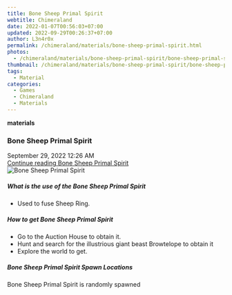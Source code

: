 ```yaml
---
title: Bone Sheep Primal Spirit
webtitle: Chimeraland
date: 2022-01-07T00:56:03+07:00
updated: 2022-09-29T00:26:37+07:00
author: L3n4r0x
permalink: /chimeraland/materials/bone-sheep-primal-spirit.html
photos:
  - /chimeraland/materials/bone-sheep-primal-spirit/bone-sheep-primal-spirit.webp
thumbnail: /chimeraland/materials/bone-sheep-primal-spirit/bone-sheep-primal-spirit.webp
tags:
  - Material
categories:
  - Games
  - Chimeraland
  - Materials
---
```


<section id="bootstrap-wrapper">
  <link
    rel="stylesheet"
    href="https://cdn.statically.io/gh/dimaslanjaka/Web-Manajemen/40ac3225/css/bootstrap-4.5-wrapper.css"
  />
  <div
    class="row g-0 border rounded overflow-hidden flex-md-row mb-4 shadow-sm position-relative"
  >
    <div class="col p-4 d-flex flex-column position-static">
      <strong class="d-inline-block mb-2 text-success">materials</strong>
      <h3 class="mb-0">Bone Sheep Primal Spirit</h3>
      <div class="mb-1 text-muted">September 29, 2022 12:26 AM</div>
      <a href="#" class="stretched-link d-none"
        >Continue reading Bone Sheep Primal Spirit</a
      >
    </div>
    <div class="col-auto d-none d-lg-block">
      <img
        src="/chimeraland/materials/bone-sheep-primal-spirit/bone-sheep-primal-spirit.webp"
        alt="Bone Sheep Primal Spirit"
      />
    </div>
  </div>
  <div class="row">
    <div class="col-lg-6 col-12 mb-2">
      <div class="card">
        <div class="card-body">
          <h5 class="card-title">
            What is the use of the Bone Sheep Primal Spirit
          </h5>
          <div class="card-text">
            <ul>
              <li>Used to fuse Sheep Ring.</li>
            </ul>
          </div>
        </div>
      </div>
    </div>
    <div class="col-lg-6 col-12 mb-2">
      <div class="card">
        <div class="card-body">
          <h5 class="card-title">How to get Bone Sheep Primal Spirit</h5>
          <div class="card-text">
            <ul>
              <li>Go to the Auction House to obtain it.</li>
              <li>
                Hunt and search for the illustrious giant beast Browtelope to
                obtain it
              </li>
              <li>Explore the world to get.</li>
            </ul>
          </div>
        </div>
      </div>
    </div>
    <div class="col-12 mb-2">
      <h5>Bone Sheep Primal Spirit Spawn Locations</h5>
      <p>Bone Sheep Primal Spirit is randomly spawned</p>
    </div>
  </div>
</section>